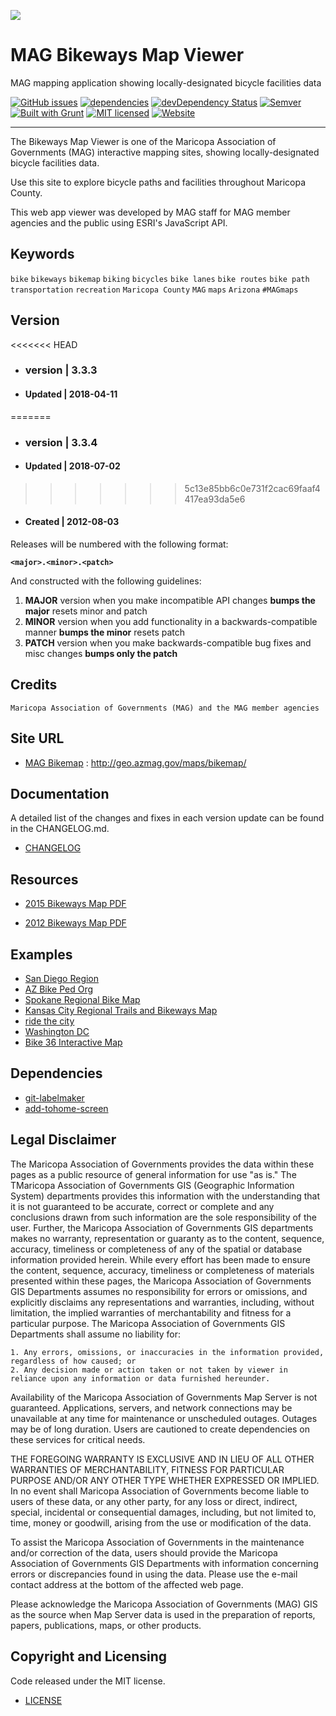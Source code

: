 ![](http://geo.azmag.gov/maps/readonaz/app/resources/img/maglogo_black.png)

# MAG Bikeways Map Viewer
MAG mapping application showing locally-designated bicycle facilities data

[![GitHub issues](https://img.shields.io/github/issues/AZMAG/map-Bikeways.svg)](https://github.com/AZMAG/map-Bikeways/issues)
[![dependencies](https://david-dm.org/AZMAG/map-Bikeways.png)](https://david-dm.org/AZMAG/map-Bikeways)
[![devDependency Status](https://david-dm.org/AZMAG/map-Bikeways/dev-status.png)](https://david-dm.org/AZMAG/map-Bikeways)
[![Semver](http://img.shields.io/SemVer/2.0.0.png)](http://semver.org/spec/v2.0.0.html)
[![Built with Grunt](https://cdn.gruntjs.com/builtwith.png)](http://gruntjs.com/)
[![MIT licensed](https://img.shields.io/badge/license-MIT-blue.svg)](https://opensource.org/licenses/MIT)
[![Website](https://img.shields.io/website-up-down-green-red/http/shields.io.svg?label=my-website)](https://geo.azmag.gov/maps/bikemap/)

***********************************************************************************************************

The Bikeways Map Viewer is one of the Maricopa Association of Governments (MAG) interactive mapping sites, showing locally-designated bicycle facilities data.

Use this site to explore bicycle paths and facilities throughout Maricopa County.

This web app viewer was developed by MAG staff for MAG member agencies and the public using ESRI's JavaScript API.

## Keywords ##

`bike` `bikeways` `bikemap` `biking` `bicycles` `bike lanes` `bike routes` `bike path` `transportation` `recreation` `Maricopa County` `MAG` `maps` `Arizona` `#MAGmaps`

## Version ##

<<<<<<< HEAD
* ### version | 3.3.3 ###

* #### Updated | 2018-04-11 ####
=======
* ### version | 3.3.4 ###

* #### Updated | 2018-07-02 ####
>>>>>>> 5c13e85bb6c0e731f2cac69faaf4417ea93da5e6

* #### Created | 2012-08-03 ####

Releases will be numbered with the following format:

**`<major>.<minor>.<patch>`**

And constructed with the following guidelines:

1. **MAJOR** version when you make incompatible API changes **bumps the major** resets minor and patch
2. **MINOR** version when you add functionality in a backwards-compatible manner **bumps the minor** resets patch
3. **PATCH** version when you make backwards-compatible bug fixes and misc changes **bumps only the patch**

## Credits ##

`Maricopa Association of Governments (MAG) and the MAG member agencies`

## Site URL ##

* [MAG Bikemap](http://geo.azmag.gov/maps/bikemap/) : http://geo.azmag.gov/maps/bikemap/

## Documentation ##

A detailed list of the changes and fixes in each version update can be found in the CHANGELOG.md.

* [CHANGELOG](CHANGELOG.md)

## Resources ##

* [2015 Bikeways Map PDF](http://www.azmag.gov/portals/0/Documents/MAG_2015-10-21_Bike-Pathways-Map.pdf)

* [2012 Bikeways Map PDF](http://www.azmag.gov/Documents/MAG_2012-10-19_Bike-Pathways-Map.pdf)

## Examples ##

* [San Diego Region](http://gis1.sandag.org/BikeMap2016/index.html)
* [AZ Bike Ped Org](http://www.azbikeped.org/)
* [Spokane Regional Bike Map](https://www.arcgis.com/home/webmap/viewer.html?webmap=a9c8901a015b4aea8c5e23a927a7fc41)
* [Kansas City Regional Trails and Bikeways Map](http://marc-gis.maps.arcgis.com/home/webmap/viewer.html?webmap=c0328d965cf44a10bfb710f3014619ac&extent=-94.837,38.9196,-94.33,39.1809)
* [ride the city](http://www.ridethecity.com/dc#)
* [Washington DC](http://washcycle.typepad.com/bikemap/)
* [Bike 36 Interactive Map](http://36commutingsolutions.org/commuting-us-36/commute-options/bikewalk/bikelinks-36/)

## Dependencies ##

* [git-labelmaker](https://github.com/himynameisdave/git-labelmaker?utm_source=hashnode.com)
* [add-tohome-screen](http://cubiq.org/add-to-home-screen)

## Legal Disclaimer ##

The Maricopa Association of Governments provides the data within these pages as a public resource of general information for use "as is." The TMaricopa Association of Governments GIS (Geographic Information System) departments provides this information with the understanding that it is not guaranteed to be accurate, correct or complete and any conclusions drawn from such information are the sole responsibility of the user. Further, the Maricopa Association of Governments GIS departments makes no warranty, representation or guaranty as to the content, sequence, accuracy, timeliness or completeness of any of the spatial or database information provided herein. While every effort has been made to ensure the content, sequence, accuracy, timeliness or completeness of materials presented within these pages, the Maricopa Association of Governments GIS Departments assumes no responsibility for errors or omissions, and explicitly disclaims any representations and warranties, including, without limitation, the implied warranties of merchantability and fitness for a particular purpose. The Maricopa Association of Governments GIS Departments shall assume no liability for:

    1. Any errors, omissions, or inaccuracies in the information provided, regardless of how caused; or
    2. Any decision made or action taken or not taken by viewer in reliance upon any information or data furnished hereunder.

Availability of the Maricopa Association of Governments Map Server is not guaranteed. Applications, servers, and network connections may be unavailable at any time for maintenance or unscheduled outages. Outages may be of long duration. Users are cautioned to create dependencies on these services for critical needs.

THE FOREGOING WARRANTY IS EXCLUSIVE AND IN LIEU OF ALL OTHER WARRANTIES OF MERCHANTABILITY, FITNESS FOR PARTICULAR PURPOSE AND/OR ANY OTHER TYPE WHETHER EXPRESSED OR IMPLIED. In no event shall Maricopa Association of Governments become liable to users of these data, or any other party, for any loss or direct, indirect, special, incidental or consequential damages, including, but not limited to, time, money or goodwill, arising from the use or modification of the data.

To assist the Maricopa Association of Governments in the maintenance and/or correction of the data, users should provide the Maricopa Association of Governments GIS Departments with information concerning errors or discrepancies found in using the data. Please use the e-mail contact address at the bottom of the affected web page.

Please acknowledge the Maricopa Association of Governments (MAG) GIS as the source when Map Server data is used in the preparation of reports, papers, publications, maps, or other products.

## Copyright and Licensing ##

Code released under the MIT license.

* [LICENSE](LICENSE)


